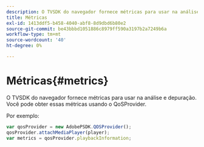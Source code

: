 ```yaml
---
description: O TVSDK do navegador fornece métricas para usar na análise e depuração. Você pode obter essas métricas usando o QoSProvider.
title: Métricas
exl-id: 1413ddf5-b458-4040-abf8-8d9dbd6b80e2
source-git-commit: be43bbbd1051886c8979ff590a3197b2a7249b6a
workflow-type: tm+mt
source-wordcount: '40'
ht-degree: 0%

---
```


# Métricas{#metrics}

O TVSDK do navegador fornece métricas para usar na análise e depuração. Você pode obter essas métricas usando o QoSProvider.

Por exemplo:

```js
var qosProvider = new AdobePSDK.QOSProvider(); 
qosProvider.attachMediaPlayer(player); 
var metrics = qosProvider.playbackInformation;
```
